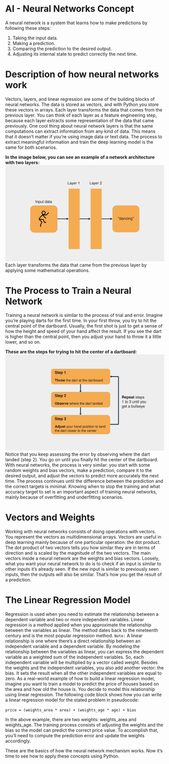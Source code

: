 # AI - Neural Networks Concept
A neural network is a system that learns how to make predictions by following these steps:
1. Taking the input data.
2. Making a prediction.
3. Comparing the prediction to the desired output.
4. Adjusting its internal state to predict correctly the next time.

# Description of how neural networks work
Vectors, layers, and linear regression are some of the building blocks of neural networks. The data is stored as vectors, and with Python you store these vectors in arrays. Each layer transforms the data that comes from the previous layer. You can think of each layer as a feature engineering step, because each layer extracts some representation of the data that came previously. One cool thing about neural network layers is that the same computations can extract information from any kind of data. This means that it doesn’t matter if you’re using image data or text data. The process to extract meaningful information and train the deep learning model is the same for both scenarios.

**In the image below, you can see an example of a network architecture with two layers:**
![Neural Network Layers](images/neural_network_layers.webp "Neural Network Layers")
Each layer transforms the data that came from the previous layer by applying some mathematical operations.
# The Process to Train a Neural Network
Training a neural network is similar to the process of trial and error. Imagine you’re playing darts for the first time. In your first throw, you try to hit the central point of the dartboard. Usually, the first shot is just to get a sense of how the height and speed of your hand affect the result. If you see the dart is higher than the central point, then you adjust your hand to throw it a little lower, and so on.

**These are the steps for trying to hit the center of a dartboard:**
![Steps to hit the center of a dartboard](images/infographic.webp "Steps to hit the center of a dartboard")
Notice that you keep assessing the error by observing where the dart landed (step 2). You go on until you finally hit the center of the dartboard. With neural networks, the process is very similar: you start with some random weights and bias vectors, make a prediction, compare it to the desired output, and adjust the vectors to predict more accurately the next time. The process continues until the difference between the prediction and the correct targets is minimal. Knowing when to stop the training and what accuracy target to set is an important aspect of training neural networks, mainly because of overfitting and underfitting scenarios.

# Vectors and Weights
Working with neural networks consists of doing operations with vectors. You represent the vectors as multidimensional arrays. Vectors are useful in deep learning mainly because of one particular operation: the dot product. The dot product of two vectors tells you how similar they are in terms of direction and is scaled by the magnitude of the two vectors.
The main vectors inside a neural network are the weights and bias vectors. Loosely, what you want your neural network to do is to check if an input is similar to other inputs it’s already seen. If the new input is similar to previously seen inputs, then the outputs will also be similar. That’s how you get the result of a prediction.

# The Linear Regression Model
Regression is used when you need to estimate the relationship between a dependent variable and two or more independent variables. Linear regression is a method applied when you approximate the relationship between the variables as linear. The method dates back to the nineteenth century and is the most popular regression method.
`Note:` 
A linear relationship is one where there’s a direct relationship between an independent variable and a dependent variable.
By modeling the relationship between the variables as linear, you can express the dependent variable as a weighted sum of the independent variables. So, each independent variable will be multiplied by a vector called weight. Besides the weights and the independent variables, you also add another vector: the bias. It sets the result when all the other independent variables are equal to zero.
As a real-world example of how to build a linear regression model, imagine you want to train a model to predict the price of houses based on the area and how old the house is. You decide to model this relationship using linear regression. 
The following code block shows how you can write a linear regression model for the stated problem in pseudocode:

` price = (weights_area * area) + (weights_age * age) + bias `

In the above example, there are two weights: weights_area and weights_age. The training process consists of adjusting the weights and the bias so the model can predict the correct price value. To accomplish that, you’ll need to compute the prediction error and update the weights accordingly.

These are the basics of how the neural network mechanism works. Now it’s time to see how to apply these concepts using Python.


